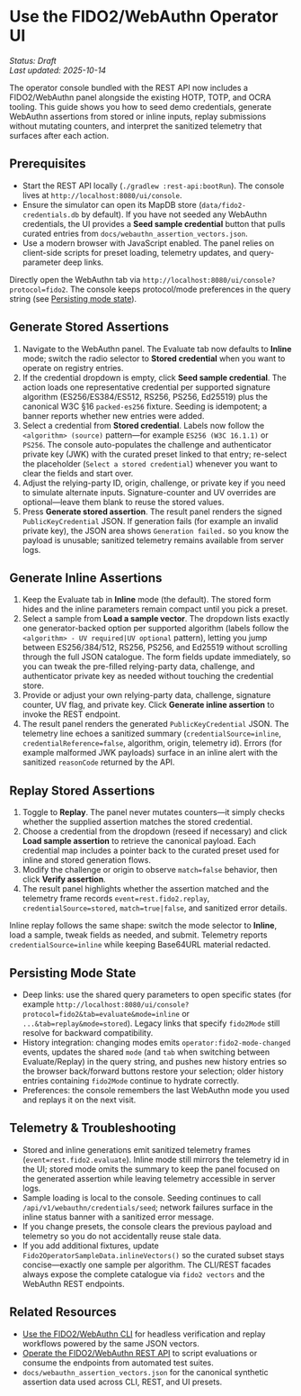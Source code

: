 # Use the FIDO2/WebAuthn Operator UI

_Status: Draft_  
_Last updated: 2025-10-14_

The operator console bundled with the REST API now includes a FIDO2/WebAuthn panel alongside the existing HOTP, TOTP, and OCRA tooling. This guide shows you how to seed demo credentials, generate WebAuthn assertions from stored or inline inputs, replay submissions without mutating counters, and interpret the sanitized telemetry that surfaces after each action.

## Prerequisites
- Start the REST API locally (`./gradlew :rest-api:bootRun`). The console lives at `http://localhost:8080/ui/console`.
- Ensure the simulator can open its MapDB store (`data/fido2-credentials.db` by default). If you have not seeded any WebAuthn credentials, the UI provides a **Seed sample credential** button that pulls curated entries from `docs/webauthn_assertion_vectors.json`.
- Use a modern browser with JavaScript enabled. The panel relies on client-side scripts for preset loading, telemetry updates, and query-parameter deep links.

Directly open the WebAuthn tab via `http://localhost:8080/ui/console?protocol=fido2`. The console keeps protocol/mode preferences in the query string (see [Persisting mode state](#persisting-mode-state)).

## Generate Stored Assertions
1. Navigate to the WebAuthn panel. The Evaluate tab now defaults to **Inline** mode; switch the radio selector to **Stored credential** when you want to operate on registry entries.
2. If the credential dropdown is empty, click **Seed sample credential**. The action loads one representative credential per supported signature algorithm (ES256/ES384/ES512, RS256, PS256, Ed25519) plus the canonical W3C §16 `packed-es256` fixture. Seeding is idempotent; a banner reports whether new entries were added.
3. Select a credential from **Stored credential**. Labels now follow the `<algorithm> (source)` pattern—for example `ES256 (W3C 16.1.1)` or `PS256`. The console auto-populates the challenge and authenticator private key (JWK) with the curated preset linked to that entry; re-select the placeholder (`Select a stored credential`) whenever you want to clear the fields and start over.
4. Adjust the relying-party ID, origin, challenge, or private key if you need to simulate alternate inputs. Signature-counter and UV overrides are optional—leave them blank to reuse the stored values.
5. Press **Generate stored assertion**. The result panel renders the signed `PublicKeyCredential` JSON. If generation fails (for example an invalid private key), the JSON area shows `Generation failed.` so you know the payload is unusable; sanitized telemetry remains available from server logs.

## Generate Inline Assertions
1. Keep the Evaluate tab in **Inline** mode (the default). The stored form hides and the inline parameters remain compact until you pick a preset.
2. Select a sample from **Load a sample vector**. The dropdown lists exactly one generator-backed option per supported algorithm (labels follow the `<algorithm> - UV required|UV optional` pattern), letting you jump between ES256/384/512, RS256, PS256, and Ed25519 without scrolling through the full JSON catalogue. The form fields update immediately, so you can tweak the pre-filled relying-party data, challenge, and authenticator private key as needed without touching the credential store.
3. Provide or adjust your own relying-party data, challenge, signature counter, UV flag, and private key. Click **Generate inline assertion** to invoke the REST endpoint.
4. The result panel renders the generated `PublicKeyCredential` JSON. The telemetry line echoes a sanitized summary (`credentialSource=inline`, `credentialReference=false`, algorithm, origin, telemetry id). Errors (for example malformed JWK payloads) surface in an inline alert with the sanitized `reasonCode` returned by the API.

## Replay Stored Assertions
1. Toggle to **Replay**. The panel never mutates counters—it simply checks whether the supplied assertion matches the stored credential.
2. Choose a credential from the dropdown (reseed if necessary) and click **Load sample assertion** to retrieve the canonical payload. Each credential map includes a pointer back to the curated preset used for inline and stored generation flows.
3. Modify the challenge or origin to observe `match=false` behavior, then click **Verify assertion**.
4. The result panel highlights whether the assertion matched and the telemetry frame records `event=rest.fido2.replay`, `credentialSource=stored`, `match=true|false`, and sanitized error details.

Inline replay follows the same shape: switch the mode selector to **Inline**, load a sample, tweak fields as needed, and submit. Telemetry reports `credentialSource=inline` while keeping Base64URL material redacted.

## Persisting Mode State
- Deep links: use the shared query parameters to open specific states (for example `http://localhost:8080/ui/console?protocol=fido2&tab=evaluate&mode=inline` or `...&tab=replay&mode=stored`). Legacy links that specify `fido2Mode` still resolve for backward compatibility.
- History integration: changing modes emits `operator:fido2-mode-changed` events, updates the shared `mode` (and `tab` when switching between Evaluate/Replay) in the query string, and pushes new history entries so the browser back/forward buttons restore your selection; older history entries containing `fido2Mode` continue to hydrate correctly.
- Preferences: the console remembers the last WebAuthn mode you used and replays it on the next visit.

## Telemetry & Troubleshooting
- Stored and inline generations emit sanitized telemetry frames (`event=rest.fido2.evaluate`). Inline mode still mirrors the telemetry id in the UI; stored mode omits the summary to keep the panel focused on the generated assertion while leaving telemetry accessible in server logs.
- Sample loading is local to the console. Seeding continues to call `/api/v1/webauthn/credentials/seed`; network failures surface in the inline status banner with a sanitized error message.
- If you change presets, the console clears the previous payload and telemetry so you do not accidentally reuse stale data.
- If you add additional fixtures, update `Fido2OperatorSampleData.inlineVectors()` so the curated subset stays concise—exactly one sample per algorithm. The CLI/REST facades always expose the complete catalogue via `fido2 vectors` and the WebAuthn REST endpoints.

## Related Resources
- [Use the FIDO2/WebAuthn CLI](use-fido2-cli-operations.md) for headless verification and replay workflows powered by the same JSON vectors.
- [Operate the FIDO2/WebAuthn REST API](use-fido2-rest-operations.md) to script evaluations or consume the endpoints from automated test suites.
- `docs/webauthn_assertion_vectors.json` for the canonical synthetic assertion data used across CLI, REST, and UI presets.

